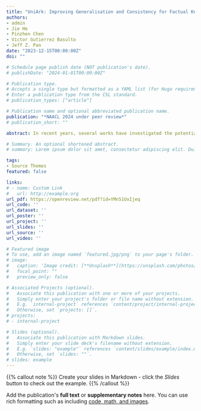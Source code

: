 ```yaml
---
title: "UniArk: Improving Generalisation and Consistency for Factual Knowledge Extraction through Debiasing"
authors:
- admin
- Jie He
- Pinzhen Chen
- Victor Gutierrez Basulto
- Jeff Z. Pan
date: "2023-12-15T00:00:00Z"
doi: ""

# Schedule page publish date (NOT publication's date).
# publishDate: "2024-01-01T00:00:00Z"

# Publication type.
# Accepts a single type but formatted as a YAML list (for Hugo requirements).
# Enter a publication type from the CSL standard.
# publication_types: ["article"]

# Publication name and optional abbreviated publication name.
publication: "*NAACL 2024 under peer review*"
# publication_short: ""

abstract: In recent years, several works have investigated the potential  of language models as knowledge bases as well as the existence of severe biases when extracting factual knowledge. In this work, we point out the inherent misalignment between pre-training and downstream tuning objectives in language models for probing knowledge under a probabilistic view and hypothesize that simultaneously debiasing these objectives can be the key to generalisation over unseen prompts.  We propose an adapter-based framework **UniArk** for generalised and consistent  factual knowledge extraction through simple and parameter-free methods. Extensive experiments show that UniArk can significantly improve the model's out-of-domain generalisation as well as being consistent under various prompts. Additionally, we construct a large-scale and diverse dataset **ParaTrex** for measuring the inconsistency and out-of-domain generation of models. Further, ParaTrex offers a reference method for constructing paraphrased datasets using large language models

# Summary. An optional shortened abstract.
# summary: Lorem ipsum dolor sit amet, consectetur adipiscing elit. Duis posuere tellus ac convallis placerat. Proin tincidunt magna sed ex sollicitudin condimentum.

tags:
- Source Themes
featured: false

links:
# - name: Custom Link
#   url: http://example.org
url_pdf: https://openreview.net/pdf?id=YMn51UxIjeq
url_code: ''
url_dataset: ''
url_poster: ''
url_project: ''
url_slides: ''
url_source: ''
url_video: ''

# Featured image
# To use, add an image named `featured.jpg/png` to your page's folder. 
# image:
#   caption: 'Image credit: [**Unsplash**](https://unsplash.com/photos/s9CC2SKySJM)'
#   focal_point: ""
#   preview_only: false

# Associated Projects (optional).
#   Associate this publication with one or more of your projects.
#   Simply enter your project's folder or file name without extension.
#   E.g. `internal-project` references `content/project/internal-project/index.md`.
#   Otherwise, set `projects: []`.
# projects:
# - internal-project

# Slides (optional).
#   Associate this publication with Markdown slides.
#   Simply enter your slide deck's filename without extension.
#   E.g. `slides: "example"` references `content/slides/example/index.md`.
#   Otherwise, set `slides: ""`.
# slides: example
---
```


{{% callout note %}}
Create your slides in Markdown - click the *Slides* button to check out the example.
{{% /callout %}}

Add the publication's **full text** or **supplementary notes** here. You can use rich formatting such as including [code, math, and images](https://wowchemy.com/docs/content/writing-markdown-latex/).
